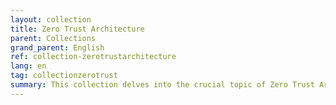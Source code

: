 ```yaml
---
layout: collection
title: Zero Trust Architecture
parent: Collections
grand_parent: English
ref: collection-zerotrustarchitecture
lang: en
tag: collectionzerotrust
summary: This collection delves into the crucial topic of Zero Trust Architecture. As cybersecurity threats continue to evolve, adopting a proactive and holistic security approach is essential. Our episodes featuring cybersecurity experts will guide you through the principles and practices of Zero Trust, helping you fortify your digital perimeter and protect your assets in an increasingly interconnected world.
---
```

